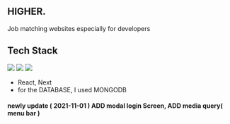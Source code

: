 ## HIGHER.

Job matching websites especially for developers

## Tech Stack

<img src="https://img.shields.io/badge/next.js-000000?style=for-the-badge&logo=nextdotjs&logoColor=white"/></a>
<img src="https://img.shields.io/badge/React-20232A?style=for-the-badge&logo=react&logoColor=61DAFB"/></a> 
<img src="https://img.shields.io/badge/MongoDB-4EA94B?style=for-the-badge&logo=mongodb&logoColor=white"/></a> 

- React, Next
- for the DATABASE, I used MONGODB

#### newly update ( 2021-11-01 ) ADD modal login Screen, ADD media query( menu bar )
